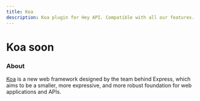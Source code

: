 ```yaml
---
title: Koa
description: Koa plugin for Hey API. Compatible with all our features.
---
```


<script setup lang="ts">
import FeatureStatus from '@components/FeatureStatus.vue';
</script>

# Koa <span data-soon>soon</span>

<FeatureStatus issueNumber=1482 name="Koa" />

### About

[Koa](https://koajs.com) is a new web framework designed by the team behind Express, which aims to be a smaller, more expressive, and more robust foundation for web applications and APIs.

<!--@include: ../../partials/sponsors.md-->
